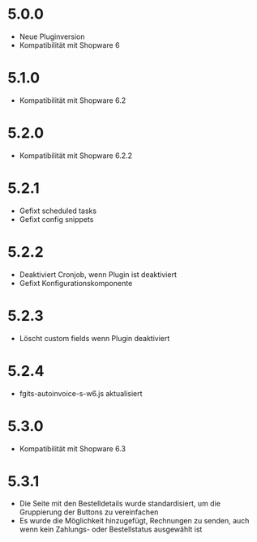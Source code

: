 # 5.0.0
- Neue Pluginversion
- Kompatibilität mit Shopware 6

# 5.1.0
- Kompatibilität mit Shopware 6.2

# 5.2.0
- Kompatibilität mit Shopware 6.2.2

# 5.2.1
- Gefixt scheduled tasks
- Gefixt config snippets

# 5.2.2
- Deaktiviert Cronjob, wenn Plugin ist deaktiviert
- Gefixt Konfigurationskomponente

# 5.2.3
- Löscht custom fields wenn Plugin deaktiviert

# 5.2.4
- fgits-autoinvoice-s-w6.js aktualisiert

# 5.3.0
- Kompatibilität mit Shopware 6.3

# 5.3.1
- Die Seite mit den Bestelldetails wurde standardisiert, um die Gruppierung der Buttons zu vereinfachen
- Es wurde die Möglichkeit hinzugefügt, Rechnungen zu senden, auch wenn kein Zahlungs- oder Bestellstatus ausgewählt ist
